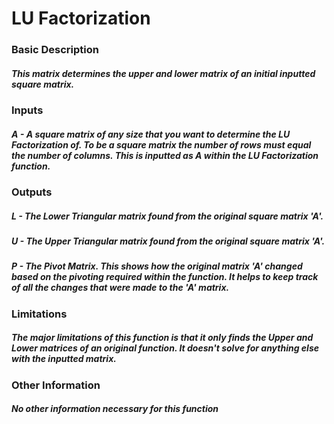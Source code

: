 # LU Factorization

### Basic Description

##### This matrix determines the upper and lower matrix of an initial inputted square matrix. 

### Inputs

##### A - A square matrix of any size that you want to determine the LU Factorization of. To be a square matrix the number of rows must equal the number of columns. This is inputted as A within the LU Factorization function.

### Outputs

##### L - The Lower Triangular matrix found from the original square matrix 'A'. 
##### U - The Upper Triangular matrix found from the original square matrix 'A'. 
##### P - The Pivot Matrix. This shows how the original matrix 'A' changed based on the pivoting required within the function. It helps to keep track of all the changes that were made to the 'A' matrix. 

### Limitations

##### The major limitations of this function is that it only finds the Upper and Lower matrices of an original function. It doesn't solve for anything else with the inputted matrix. 

### Other Information

##### No other information necessary for this function
